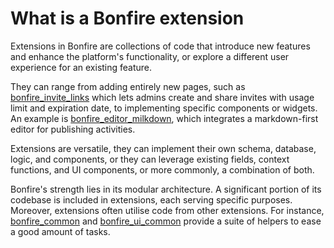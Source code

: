 # What is a Bonfire extension

Extensions in Bonfire are collections of code that introduce new features and enhance the platform's functionality, or explore a different user experience for an existing feature. 

They can range from adding entirely new pages, such as [bonfire_invite_links]() which lets admins create and share invites with usage limit and expiration date, to implementing specific components or widgets. 
An example is [bonfire_editor_milkdown](), which integrates a markdown-first editor for publishing activities. 

Extensions are versatile, they can implement their own schema, database, logic, and components, or they can leverage existing fields, context functions, and UI components, or more commonly, a combination of both.

Bonfire's strength lies in its modular architecture. 
A significant portion of its codebase is included in extensions, each serving specific purposes. 
Moreover, extensions often utilise code from other extensions. 
For instance, [bonfire_common]() and [bonfire_ui_common]() provide a suite of helpers to ease a good amount of tasks.